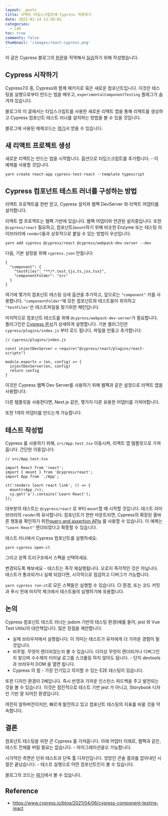```yaml
---
layout: _posts
title: 리액트 타입스크립트에 Cypress 적용하기
date: 2022-01-14 13:58:02
categories:
  - Lab
toc: true
comments: false
thumbnail: '/images/react-cypress.png'
---
```


이 글은 Cypress 블로그의 [원문](https://www.cypress.io/blog/2021/04/06/cypress-component-testing-react)을 직역해서 [실습](https://github.com/jelee603/cypress-testing-example)하기 위해 작성했습니다.
<!-- more -->
## Cypress 시작하기

Cypress7.0 중, Cypress와 함께 패키지로 묶은 새로운 컴포넌트입니다.
이것은 테스팅을 실행으로부터 만드는 법을 배우고, `experimentalComponentTesting` 플래그가 숨겨져 있습니다.

블로그의 이 글에서는 타입스크립트를 사용한 새로운 리액트 앱을 통해 리액트를 생성하고 Cypress 컴포넌트 테스트 러너를 설치하는 방법을 볼 수 있을 것입니다.

블로그에 사용된 예제코드는 [여기](https://github.com/lmiller1990/cypress-react-template)서 얻을 수 있습니다.

## 새 리액트 프로젝트 생성

새로운 리액트는 만드는 법을 시작합니다. 옵션으로 타입스크립트를 추가합니다. - 이 예제를 사용할 것입니다.

```
yarn create react-app cypress-test-react --template typescript
```

## Cypress 컴포넌트 테스트 러너를 구성하는 방법

리액트 프로젝트를 한번 얻고, Cypress 설치와 웹팩 DevServer 와 리액트 어댑터를 설치합니다.

리액트 앱 프로젝트는 웹팩 기반에 있습니다. 웹팩 어댑터와 연관된 설치중입니다.
또한 `@cypress/react` 필요하고, 컴포넌트(`mount`하기 위해 비슷한 Enzyme 또는 테스팅 라이브러리에 `render`)들과 상호적으로 붙일 수 있는 방법이 우선입니다.

```
yarn add cypress @cypress/react @cypress/webpack-dev-server --dev
```

다음, 기본 설정을 위해 `cypress.json` 만듭니다:

```
{
  "component": {
    "testFiles": "**/*.test.{js,ts,jsx,tsx}",
    "componentFolder": "src"
  }
}
```

여기에 몇가지 컴포넌트 테스팅 상세 옵션을 추가하고, 앞으로는 `"component"` 키를 사용합니다.
`"componentFolder"`에 모든 컴포넌트와 테스트들이 위치하고 `"testFiles"`은 테스트파일을 찾기위한 패턴입니다.

마지막으로 컴포넌트 테스트를 위해 `@cypress/webpack-dev-server`가 필요합니다.
플러그인은 [Cypress 문서](https://docs.cypress.io/guides/tooling/plugins-guide#Installing-plugins)가 상세하게 설명합니다.
기본 플러그인은 `cypress/plugins/index.js` 부터 로드 됩니다. 파일을 만들고 추가합니다:

```
// cypress/plugins/index.js

const injectDevServer = require("@cypress/react/plugins/react-scripts")

module.exports = (on, config) => {
  injectDevServer(on, config)
  return config
}
```

이것은 Cypress 웹팩 Dev Server를 사용하기 위해 웹팩과 같은 설정으로 리액트 앱을 사용합니다.

다른 템플릿을 사용한다면, Next.js 같은, 몇가지 다른 유용한 어댑터를 가져야합니다.

또한 1개의 어댑터를 만드는게 가능합니다.

## 테스트 작성법

Cypress 를 사용하기 위해, `src/App.test.tsx` 이동시켜, 리액트 앱 템플릿으로 가져옵니다.
간단한 이동입니다:

```
// src/App.test.tsx

import React from 'react';
import { mount } from '@cypress/react';
import App from './App';

it('renders learn react link', () => {
  mount(<App />);
  cy.get('a').contains('Learn React');
});
```

대부분의 테스트는 `@cypress/react` 로 부터 `mount`할 때 시작할 것입니다. 테스트 라이브러리의 `render`와 유사합니다. 컴포넌트가 한번 마운트되면, Cypress의 확장된 올바른 행동을 확인하기 위한[query and assertion APIs](https://docs.cypress.io/api/table-of-contents) 를 사용할 수 있습니다.
이 예제는 `"Learn React"` 렌더되었다고 확증할 수 있습니다.

테스트 러너에서 Cypress 컴포넌트를 실행하세요:

```
yarn cypress open-ct
```

그리고 왼쪽 트리구조에서 스펙을 선택하세요.

변경되도록 해보세요 - 테스트는 즉각 재실행됩니다. 오로지 즉각적인 것은 아닙니다. 테스트가 통과되거나 실패 되었다면, 시각적으로 점검하고 디버그가 가능합니다.

`yarn cypress run-ct`로 모든 스펙들은 실행할 수 있습니다. CI 환경, 또는 코드 커밋과 푸시 전에 마지막 체크에서 테스트들의 실행하기에 유용합니다.

## 논의

Cypress 컴포넌트 테스트 러너는 jsdom 기반의 테스팅 환경(예를 들어, jest 와 Vue Test Utils)의 대안책입니다. 많은 장점을 제안합니다:

- 실제 브라우저에서 실행됩니다. 이 의미는 테스트가 유저에게 더 가까운 경험이 될 것입니다.
- 비주얼. 무엇이 렌더되었는지 볼 수 있습니다. 더이상 무엇이 렌더되거나 디버그인지 찾으며 수수께끼 터미널 로그를 스크롤링 하지 않아도 됩니다. - 단지 devtools 과 브라우저 DOM 을 열면 됩니다.
- Cypress 의 힘 - 가장 인기있고 의지할 수 있는 E2E 테스팅이 있습니다.

또한 디자인 환경이 2배입니다. 즉시 반영과 가까운 인스턴스 피드백을 주고 발전되는 것을 볼 수 있습니다.
이것은 점진적으로 테스트 기반 jest 가 아니고, Storybook 디자인 기반 잘 되어진 환경입니다.

여전히 알파버전이지만, 빠르게 발전하고 있고 컴포넌트 테스팅의 지표를 바꿀 것을 약속합니다.

## 결론

컴포넌트 테스팅을 위한 큰 Cypress 를 가져옵니다. 아래 어댑터 이래로, 웹팩과 같은, 테스트 전체를 버릴 필요는 없습니다. - 마이그레이션을오 가능합니다.

시각적인 측면은 단위 테스트과 단독 툴 디자인입니다. 엉망인 콘솔 결과를 잡아내던 시절은 끝났습니다. - 테스트 실행으로 어떤 컴포넌트인지 볼 수 있습니다.

블로그의 코드는 [여기](https://github.com/lmiller1990/cypress-react-template)에서 볼 수 있습니다.

## Reference

- https://www.cypress.io/blog/2021/04/06/cypress-component-testing-react

